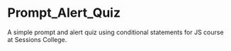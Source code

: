 # Prompt_Alert_Quiz
A simple prompt and alert quiz using conditional statements for JS course at Sessions College. 

